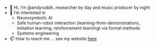- 👋 Hi, I’m @andyruddh, researcher by day and music producer by night
- 👀 I’m interested in
  - Neurosymbolic AI
  - Safe human-robot interaction (learning-from-demonstrations, imitation learning, reinforcement learning) via formal methods
  - Systems engineering
- 📫 How to reach me ... see my website [here](https://aniruddh-puranic.info)

<!---
andyruddh/andyruddh is a ✨ special ✨ repository because its `README.md` (this file) appears on your GitHub profile.
You can click the Preview link to take a look at your changes.
--->
